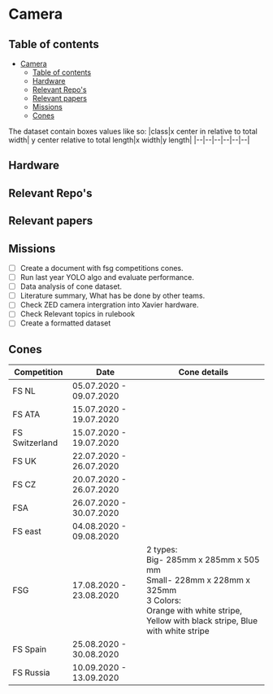 # Camera

## Table of contents
- [Camera](#camera)
  - [Table of contents](#table-of-contents)
  - [Hardware](#hardware)
  - [Relevant Repo's](#relevant-repos)
  - [Relevant papers](#relevant-papers)
  - [Missions](#missions)
  - [Cones](#cones)

The dataset contain boxes values like so:
|class|x center in relative to total width| y center relative to total length|x width|y length|
|--|--|--|--|--|--| 

## Hardware

## Relevant Repo's

## Relevant papers

## Missions
- [ ] Create a document with fsg competitions cones.
- [ ] Run last year YOLO algo and evaluate performance.
- [ ] Data analysis of cone dataset.
- [ ] Literature summary, What has be done by other teams.
- [ ] Check ZED camera intergration into Xavier hardware.
- [ ] Check Relevant topics in rulebook
- [ ] Create a formatted dataset

## Cones
|Competition | Date | Cone details|
|--|--|--|
|FS NL | 05.07.2020 - 09.07.2020 |  |
|FS ATA | 15.07.2020 - 19.07.2020 |  |
|FS Switzerland | 15.07.2020 - 19.07.2020 |  |
|FS UK | 22.07.2020 - 26.07.2020 |  |
|FS CZ | 20.07.2020 - 26.07.2020 |  |
|FSA | 26.07.2020 - 30.07.2020 |  |
|FS east | 04.08.2020 - 09.08.2020 |  |
|FSG |17.08.2020 - 23.08.2020| 2 types:<br/>Big- 285mm x 285mm x 505 mm<br/>Small- 228mm x 228mm x 325mm<br/>3 Colors:<br/>Orange with white stripe, Yellow with black stripe, Blue with white stripe| 
|FS Spain | 25.08.2020 - 30.08.2020 |  | 
|FS Russia | 10.09.2020 - 13.09.2020 |  |
